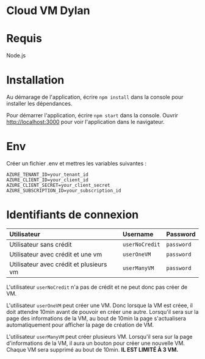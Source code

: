 # Cloud VM Dylan

# Requis

Node.js

# Installation

Au démarage de l'application, écrire `npm install` dans la console pour installer les dépendances.

Pour démarrer l'application, écrire `npm start` dans la console.
Ouvrir [http://localhost:3000](http://localhost:3000) pour voir l'application dans le navigateur.

# Env

Créer un fichier .env et mettres les variables suivantes :

```
AZURE_TENANT_ID=your_tenant_id
AZURE_CLIENT_ID=your_client_id
AZURE_CLIENT_SECRET=your_client_secret
AZURE_SUBSCRIPTION_ID=your_subscription_id
```

# Identifiants de connexion

| Utilisateur                             | Username       | Password   |
| :-------------------------------------- | :------------- | :--------- |
| Utilisateur sans crédit                 | `userNoCredit` | `password` |
| Utilisateur avec crédit et une vm       | `userOneVM`    | `password` |
| Utilisateur avec crédit et plusieurs vm | `userManyVM`   | `password` |

L'utilisateur `userNoCredit` n'a pas de crédit et ne peut donc pas créer de VM.

L'utilisateur `userOneVM` peut créer une VM. Donc lorsque la VM est créee, il doit attendre 10min avant de pouvoir en créer une autre. Lorsqu'il sera sur la page des informations de la VM, au bout de 10min la page s'actualisera automatiquement pour afficher la page de création de VM.

L'utilisateur `userManyVM` peut créer plusieurs VM. Lorsqu'il sera sur la page d'informations de la VM, il aura un bouton pour créer une nouvelle VM. Chaque VM sera supprimé au bout de 10min. **IL EST LIMITÉ À 3 VM.**
